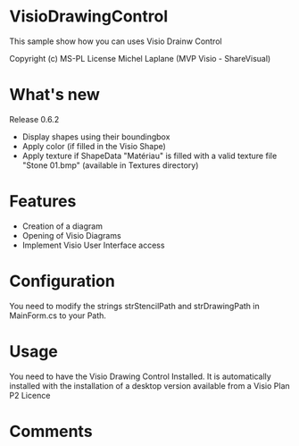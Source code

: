 # VisioDrawingControl
This sample show how you can uses Visio Drainw Control

Copyright (c) MS-PL License
Michel Laplane (MVP Visio - ShareVisual)

What's new
===========

Release 0.6.2
-	Display shapes using their boundingbox
-	Apply color (if filled in the Visio Shape)
-	Apply texture if ShapeData "Matériau" is filled with a valid texture file "Stone 01.bmp" (available in Textures directory)

Features
==========

-	Creation of a diagram
-	Opening of Visio Diagrams
-	Implement Visio User Interface access

Configuration
==================

You need to modify the strings strStencilPath and strDrawingPath in MainForm.cs to your Path.

Usage
==================
You need to have the Visio Drawing Control Installed.
It is automatically installed  with the installation of a desktop version available from a Visio Plan P2 Licence

Comments
==================

